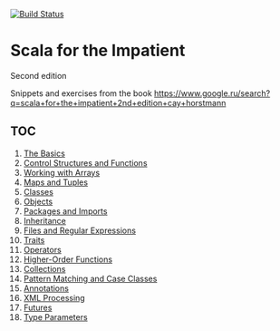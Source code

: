 [![Build Status](https://travis-ci.com/vasnake/scala-for-the-impatient.svg?branch=master)](https://travis-ci.com/vasnake/scala-for-the-impatient)

# Scala for the Impatient
Second edition

Snippets and exercises from the book
https://www.google.ru/search?q=scala+for+the+impatient+2nd+edition+cay+horstmann

## TOC

1. [The Basics](src/main/scala/Chapter01/TheBasics.scala)
2. [Control Structures and Functions](src/main/scala/Chapter02/ControlStructuresAndFunctions.scala)
3. [Working with Arrays](src/main/scala/Chapter03/WorkingWithArrays.scala)
4. [Maps and Tuples](src/main/scala/Chapter04/MapsAndTuples.scala)
5. [Classes](src/main/scala/Chapter05/Classes.scala)
6. [Objects](src/main/scala/Chapter06/Objects.scala)
7. [Packages and Imports](src/main/scala/Chapter07/PackagesAndImports.scala)
8. [Inheritance](src/main/scala/Chapter08/Inheritance.scala)
9. [Files and Regular Expressions](/src/main/scala/Chapter09/FilesAndRegularExpressions.scala)
10. [Traits](/src/main/scala/Chapter10/Traits.scala)
11. [Operators](/src/main/scala/Chapter11/Operators.scala)
12. [Higher-Order Functions](/src/main/scala/Chapter12/HigherOrderFunctions.scala)
13. [Collections](/src/main/scala/Chapter13/Collections.scala)
14. [Pattern Matching and Case Classes](/src/main/scala/Chapter14/PatternMatchingAndCaseClasses.scala)
15. [Annotations](/src/main/scala/Chapter15/Annotations.scala)
16. [XML Processing](/src/main/scala/Chapter16/XMLProcessing.scala)
17. [Futures](/src/main/scala/Chapter17/Futures.scala)
18. [Type Parameters](/src/main/scala/Chapter18/TypeParameters.scala)
